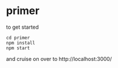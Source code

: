 # primer

to get started

	cd primer
	npm install
	npm start

and cruise on over to http://localhost:3000/